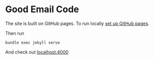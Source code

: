 # Good Email Code

The site is built on GitHub pages. To run locally [set up GitHub pages](https://docs.github.com/en/pages/setting-up-a-github-pages-site-with-jekyll/testing-your-github-pages-site-locally-with-jekyll).

Then run
 ```
 bundle exec jekyll serve
 ```

 And check out [localhost:4000](http://localhost:4000/)